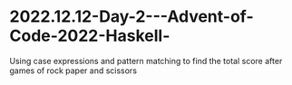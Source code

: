 # 2022.12.12-Day-2---Advent-of-Code-2022-Haskell-
Using case expressions and pattern matching to find the total score after games of rock paper and scissors
